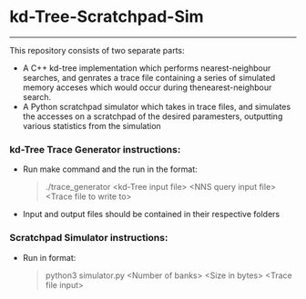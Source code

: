 # kd-Tree-Scratchpad-Sim
---
This repository consists of two separate parts: 
- A C++ kd-tree implementation which performs nearest-neighbour searches, and genrates a trace file containing a series of simulated memory acceses which would occur during thenearest-neighbour search.
- A Python scratchpad simulator which takes in trace files, and simulates the accesses on a scratchpad of the desired paramesters, outputting various statistics from the simulation

### kd-Tree Trace Generator instructions:
- Run make command and the run in the format:
  >./trace_generator \<kd-Tree input file\>    \<NNS query input file\>    \<Trace file to write to\>
- Input and output files should be contained in their respective folders

### Scratchpad Simulator instructions:
- Run in format:
  >python3 simulator.py \<Number of banks\>  \<Size in bytes\>  \<Trace file input\> 
